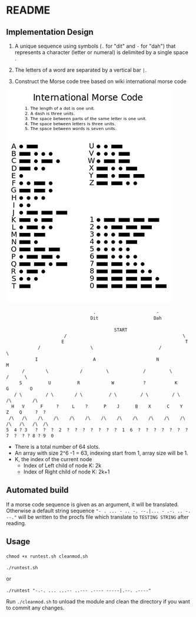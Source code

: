 README
======

Implementation Design
---------------------

1. A unique sequence using symbols (`.` for "dit" and `-` for "dah") that
represents a character (letter or numeral) is delimited by a single space ` `.

2. The letters of a word are separated by a vertical bar `|`.

3. Construct the Morse code tree based on wiki international morse code

![](./resources/wiki.png)

```
                                 .                       -
                                Dit                     Dah

                                         START
                      /                                            \
                     E                                              T
            /                   \                         /                  \
           I                     A                       N                    M
      /        \            /         \             /         \            /      \
     S          U          R            W           ?           K          G        O
   / \         / \        / \          / \         / \         / \        /\        /\
  H   V      F     ?     L    ?      P    J      B    X      C    Y     Z    Q     ?  ?
 /\   /\    /\    /\    /\    /\    /\    /\    /\    /\    /\    /\    /\   /\   /\  /\
5  4 ? 3   ?  ?  ?  2  ?  ?  ?  ?  ?  ?  ?  1  6  ?  ?  ?  ?  ?  ?  ?  7  ?  ? ? 8 ? 9  0
```

* There is a total number of 64 slots.
* An array with size 2^6 -1 = 63, indexing start from 1, array size will be 1.
* K, the index of the current node
  - Index of Left child of node K: 2k
  - Index of Right child of node K: 2k+1

Automated build
---------------

If a morse code sequence is given as an argument, it will be translated.
Otherwise a default string sequence `"- . ... - .. -. --.|... - .-. .. -. --."`
will be written to the procfs file which translate to `TESTING STRING` after
reading.

Usage
-----

`chmod +x runtest.sh cleanmod.sh`

`./runtest.sh`

or

`./runtest "-.-. ... ...-- ..--- .---- -----|.--. .----"`

Run `./cleanmod.sh` to unload the module and clean the directory if you want to
commit any changes.



